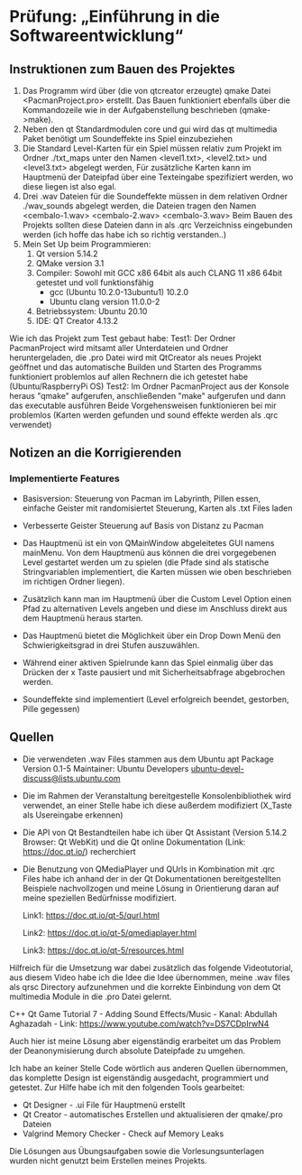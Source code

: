 # Prüfung: „Einführung in die Softwareentwicklung“

## Instruktionen zum Bauen des Projektes
1. Das Programm wird über (die von qtcreator erzeugte) qmake Datei <PacmanProject.pro> erstellt. Das Bauen funktioniert ebenfalls über die Kommandozeile 
   wie in der Aufgabenstellung beschrieben (qmake->make). 
2. Neben den qt Standardmodulen core und gui wird das qt multimedia Paket benötigt um Soundeffekte ins Spiel einzubeziehen
3. Die Standard Level-Karten für ein Spiel müssen relativ zum Projekt im Ordner ./txt_maps unter den Namen <level1.txt>, <level2.txt> und <level3.txt> abgelegt werden,
   Für zusätzliche Karten kann im Hauptmenü der Dateipfad über eine Texteingabe spezifiziert werden, wo diese liegen ist also egal.
4. Drei .wav Dateien für die Soundeffekte müssen in dem relativen Ordner ./wav_sounds abgelegt werden, die Dateien tragen den Namen <cembalo-1.wav> <cembalo-2.wav> <cembalo-3.wav>
   Beim Bauen des Projekts sollten diese Dateien dann in als .qrc Verzeichniss eingebunden werden (ich hoffe das habe ich so richtig verstanden..)
5. Mein Set Up beim Programmieren:
   1.  Qt version 5.14.2
   2.  QMake version 3.1
   3.  Compiler: Sowohl mit GCC x86 64bit als auch CLANG 11 x86 64bit getestet und voll funktionsfähig
       - gcc (Ubuntu 10.2.0-13ubuntu1) 10.2.0
       - Ubuntu clang version 11.0.0-2
   4.  Betriebssystem: Ubuntu 20.10
   5.  IDE: QT Creator 4.13.2
   
Wie ich das Projekt zum Test gebaut habe: 
Test1: Der Ordner PacmanProject wird mitsamt aller Unterdateien und Ordner heruntergeladen, die .pro Datei wird mit QtCreator als neues Projekt geöffnet und das automatische Builden und Starten des Programms funktioniert problemlos auf allen Rechnern die ich getestet habe (Ubuntu/RaspberryPi OS)
Test2: Im Ordner PacmanProject aus der Konsole heraus "qmake" aufgerufen, anschließenden "make" aufgerufen und dann das executable ausführen
Beide Vorgehensweisen funktionieren bei mir problemlos (Karten werden gefunden und sound effekte werden als .qrc verwendet)
   

## Notizen an die Korrigierenden

### Implementierte Features ###
- Basisversion: Steuerung von Pacman im Labyrinth, Pillen essen, einfache Geister mit randomisiertet Steuerung, Karten als .txt Files laden

- Verbesserte Geister Steuerung auf Basis von Distanz zu Pacman 

- Das Hauptmenü ist ein von QMainWindow abgeleitetes GUI namens mainMenu. Von dem Hauptmenü aus können die drei vorgegebenen Level gestartet werden um zu spielen (die Pfade sind als statische Stringvariablen implementiert, die Karten müssen wie oben beschrieben im richtigen Ordner liegen). 

- Zusätzlich kann man im Hauptmenü über die Custom Level Option einen Pfad zu alternativen Levels angeben und diese im Anschluss direkt aus dem Hauptmenü heraus starten. 

- Das Hauptmenü bietet die Möglichkeit über ein Drop Down Menü den Schwierigkeitsgrad in drei Stufen auszuwählen.

- Während einer aktiven Spielrunde kann das Spiel einmalig über das Drücken der x Taste pausiert und mit Sicherheitsabfrage abgebrochen werden.

- Soundeffekte sind implementiert (Level erfolgreich beendet, gestorben, Pille gegessen)


## Quellen
- Die verwendeten .wav Files stammen aus dem Ubuntu apt Package <sound-icons> Version 0.1-5 Maintainer: Ubuntu Developers <ubuntu-devel-discuss@lists.ubuntu.com>
- Die im Rahmen der Veranstaltung bereitgestelle Konsolenbibliothek wird verwendet, an einer Stelle habe ich diese außerdem modifiziert (X_Taste als Usereingabe erkennen)
- Die API von Qt Bestandteilen habe ich über Qt Assistant (Version 5.14.2 Browser: Qt WebKit) und die Qt online Dokumentation (Link: https://doc.qt.io/) recherchiert
- Die Benutzung von QMediaPlayer und QUrls in Kombination mit .qrc Files habe ich anhand der in der Qt Dokumentationen bereitgestellten Beispiele nachvollzogen und meine Lösung 
   in Orientierung daran auf meine speziellen Bedürfnisse modifiziert.

   Link1: https://doc.qt.io/qt-5/qurl.html

   Link2: https://doc.qt.io/qt-5/qmediaplayer.html

   Link3: https://doc.qt.io/qt-5/resources.html

Hilfreich für die Umsetzung war dabei zusätzlich das folgende Videotutorial, aus diesem Video habe ich die Idee die Idee übernommen, meine .wav files als qrsc Directory aufzunehmen und die korrekte Einbindung von dem Qt multimedia Module in die .pro Datei gelernt.

C++ Qt Game Tutorial 7 - Adding Sound Effects/Music - Kanal: Abdullah Aghazadah - Link: https://www.youtube.com/watch?v=DS7CDpIrwN4

Auch hier ist meine Lösung aber eigenständig erarbeitet um das Problem der Deanonymisierung durch absolute Dateipfade zu umgehen. 


  Ich habe an keiner Stelle Code wörtlich aus anderen Quellen übernommen, das komplette Design ist eigenständig ausgedacht, programmiert und getestet. Zur Hilfe habe ich mit den folgenden Tools gearbeitet:
   - Qt Designer - .ui File für Hauptmenü erstellt
   - Qt Creator - automatisches Erstellen und aktualisieren der qmake/.pro Dateien
   - Valgrind Memory Checker - Check auf Memory Leaks
  
Die Lösungen aus Übungsaufgaben sowie die Vorlesungsunterlagen wurden nicht genutzt beim Erstellen meines Projekts.
  
  
